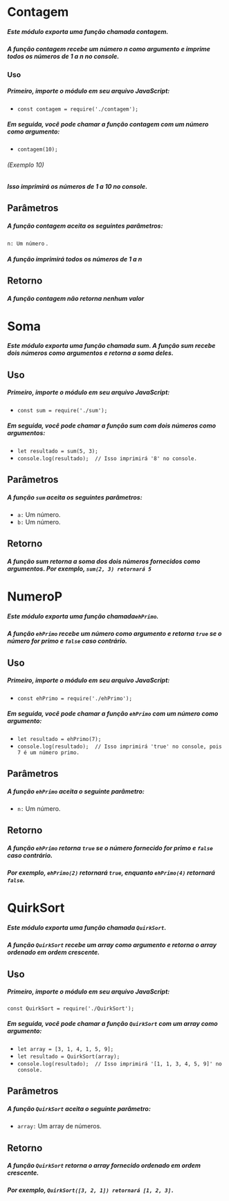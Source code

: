 # Contagem
##### Este módulo exporta uma função chamada contagem. 
##### A função contagem recebe um número n como argumento e imprime todos os números de 1 a n no console.


### Uso
##### Primeiro, importe o módulo em seu arquivo JavaScript:
- ```const contagem = require('./contagem');```
##### Em seguida, você pode chamar a função contagem com um número como argumento:
- ```contagem(10);```
###### (Exemplo 10)
##### Isso imprimirá os números de 1 a 10 no console.
## Parâmetros
##### A função contagem aceita os seguintes parâmetros:
 ```n: Um número``` . 
##### A função imprimirá todos os números de 1 a n
## Retorno 
##### A função contagem não retorna nenhum valor
# Soma
##### Este módulo exporta uma função chamada sum. A função sum recebe dois números como argumentos e retorna a soma deles.
## Uso
##### Primeiro, importe o módulo em seu arquivo JavaScript:
- ```const sum = require('./sum');```
##### Em seguida, você pode chamar a função sum com dois números como argumentos:
- ```let resultado = sum(5, 3);```
- ```console.log(resultado);  // Isso imprimirá '8' no console.```
## Parâmetros
##### A função ```sum``` aceita os seguintes parâmetros:

- ```a:``` Um número.
- ```b:``` Um número.
## Retorno
##### A função sum retorna a soma dos dois números fornecidos como argumentos. Por exemplo, ```sum(2, 3) retornará 5```
# NumeroP
##### Este módulo exporta uma função chamada```ehPrimo```.
##### A função ```ehPrimo``` recebe um número como argumento e retorna ```true``` se o número for primo e ```false``` caso contrário.
## Uso
##### Primeiro, importe o módulo em seu arquivo JavaScript:
- ```const ehPrimo = require('./ehPrimo');```
##### Em seguida, você pode chamar a função ```ehPrimo``` com um número como argumento:
- ```let resultado = ehPrimo(7);```
- ```console.log(resultado);  // Isso imprimirá 'true' no console, pois 7 é um número primo.```
## Parâmetros
##### A função ```ehPrimo``` aceita o seguinte parâmetro:
- ```n:``` Um número.
## Retorno
##### A função ```ehPrimo``` retorna ```true``` se o número fornecido for primo e ```false``` caso contrário. 
##### Por exemplo, ```ehPrimo(2)``` retornará ```true```, enquanto ```ehPrimo(4)``` retornará ```false```.
# QuirkSort
##### Este módulo exporta uma função chamada ```QuirkSort```.
##### A função ```QuirkSort``` recebe um array como argumento e retorna o array ordenado em ordem crescente.
## Uso
##### Primeiro, importe o módulo em seu arquivo JavaScript:
 ```const QuirkSort = require('./QuirkSort');```
##### Em seguida, você pode chamar a função ```QuirkSort``` com um array como argumento:
- ```let array = [3, 1, 4, 1, 5, 9];```
- ```let resultado = QuirkSort(array);```
- ```console.log(resultado);  // Isso imprimirá '[1, 1, 3, 4, 5, 9]' no console.```
## Parâmetros
##### A função ```QuirkSort``` aceita o seguinte parâmetro:
- ```array:``` Um array de números.
## Retorno
##### A função ```QuirkSort``` retorna o array fornecido ordenado em ordem crescente.
##### Por exemplo, ```QuirkSort([3, 2, 1]) retornará [1, 2, 3].```
# 
##
##
##
#
##
##
##
